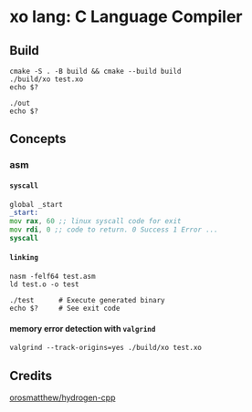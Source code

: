 # xo lang: C Language Compiler

## Build

```shell
cmake -S . -B build && cmake --build build
./build/xo test.xo
echo $?

./out
echo $?
```

## Concepts

### asm

#### `syscall`

```asm test.asm
global _start
_start:
mov rax, 60 ;; linux syscall code for exit
mov rdi, 0 ;; code to return. 0 Success 1 Error ...
syscall
```
#### `linking`

```shell
nasm -felf64 test.asm
ld test.o -o test
```

```shell
./test      # Execute generated binary
echo $?     # See exit code
```
#### memory error detection with `valgrind`

```shell
valgrind --track-origins=yes ./build/xo test.xo
```

## Credits

[orosmatthew/hydrogen-cpp](https://github.com/orosmatthew/hydrogen-cpp)
